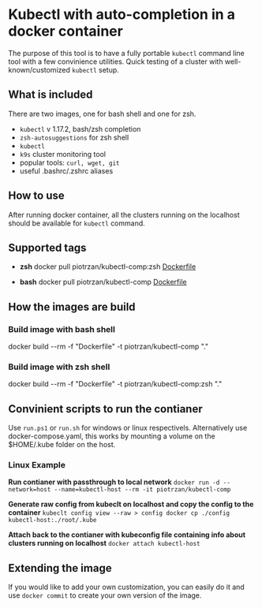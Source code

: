 # Kubectl with auto-completion in a docker container

The purpose of this tool is to have a fully portable `kubectl` command line tool with a few convinience utilities.
Quick testing of a cluster with well-known/customized `kubectl` setup.

## What is included

There are two images, one for bash shell and one for zsh.

- `kubectl` v 1.17.2, bash/zsh completion
- `zsh-autosuggestions` for zsh shell
- `kubectl`
- `k9s` cluster monitoring tool
- popular tools: `curl, wget, git`
- useful .bashrc/.zshrc aliases

## How to use

After running docker container, all the clusters running on the localhost should be available for `kubectl` command.

## Supported tags

- **zsh**
  docker pull piotrzan/kubectl-comp:zsh
  [Dockerfile](https://github.com/Piotr1215/kubectl-container/blob/master/zsh/Dockerfile)

- **bash**
  docker pull piotrzan/kubectl-comp
  [Dockerfile](https://github.com/Piotr1215/kubectl-container/blob/master/bash/Dockerfile)

## How the images are build

### Build image with bash shell

docker build --rm -f "Dockerfile" -t piotrzan/kubectl-comp "."

### Build image with zsh shell

docker build --rm -f "Dockerfile" -t piotrzan/kubectl-comp:zsh "."

## Convinient scripts to run the contianer

Use `run.ps1` or `run.sh` for windows or linux respectivels.
Alternatively use docker-compose.yaml, this works by mounting a volume on the $HOME/.kube folder on the host.

### Linux Example

**Run contianer with passthrough to local network**
`docker run -d --network=host --name=kubectl-host --rm -it piotrzan/kubectl-comp`

**Generate raw config from kubeclt on localhost and copy the config to the container**
`kubeclt config view --raw > config
docker cp ./config kubectl-host:./root/.kube`

**Attach back to the contianer with kubeconfig file containing info about clusters running on localhost**
`docker attach kubectl-host`

## Extending the image

If you would like to add your own customization, you can easily do it and use `docker commit` to create your own version of the image.
